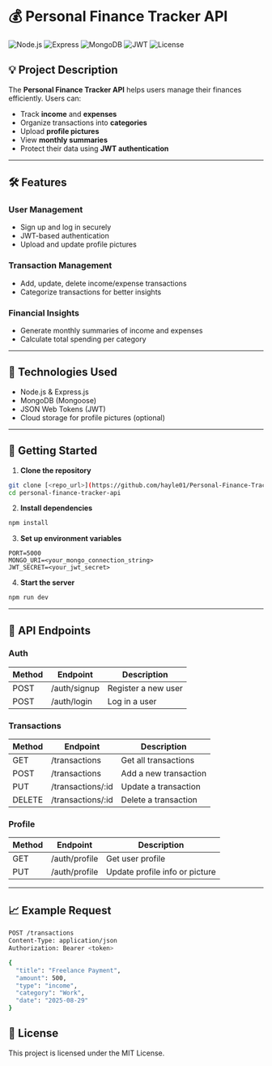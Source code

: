 # 💰 Personal Finance Tracker API

![Node.js](https://img.shields.io/badge/Node.js-339933?style=for-the-badge\&logo=node.js\&logoColor=white)
![Express](https://img.shields.io/badge/Express.js-000000?style=for-the-badge\&logo=express\&logoColor=white)
![MongoDB](https://img.shields.io/badge/MongoDB-47A248?style=for-the-badge\&logo=mongodb\&logoColor=white)
![JWT](https://img.shields.io/badge/JWT-000000?style=for-the-badge\&logo=jsonwebtokens\&logoColor=white)
![License](https://img.shields.io/badge/License-MIT-blue.svg)

## 💡 Project Description

The **Personal Finance Tracker API** helps users manage their finances efficiently. Users can:

* Track **income** and **expenses**
* Organize transactions into **categories**
* Upload **profile pictures**
* View **monthly summaries**
* Protect their data using **JWT authentication**

---

## 🛠 Features

### User Management

* Sign up and log in securely
* JWT-based authentication
* Upload and update profile pictures

### Transaction Management

* Add, update, delete income/expense transactions
* Categorize transactions for better insights

### Financial Insights

* Generate monthly summaries of income and expenses
* Calculate total spending per category

---

## 🔧 Technologies Used

* Node.js & Express.js
* MongoDB (Mongoose)
* JSON Web Tokens (JWT)
* Cloud storage for profile pictures (optional)

---

## 🚀 Getting Started

1. **Clone the repository**

```bash
git clone [<repo_url>](https://github.com/hayle01/Personal-Finance-Tracker-api.git)
cd personal-finance-tracker-api
```

2. **Install dependencies**

```bash
npm install
```

3. **Set up environment variables**

```
PORT=5000
MONGO_URI=<your_mongo_connection_string>
JWT_SECRET=<your_jwt_secret>
```

4. **Start the server**

```bash
npm run dev
```

---

## 📄 API Endpoints

### Auth

| Method | Endpoint         | Description         |
| ------ | ---------------- | ------------------- |
| POST   | /auth/signup | Register a new user |
| POST   | /auth/login  | Log in a user       |

### Transactions

| Method | Endpoint               | Description           |
| ------ | ---------------------- | --------------------- |
| GET    | /transactions      | Get all transactions  |
| POST   | /transactions      | Add a new transaction |
| PUT    | /transactions/\:id | Update a transaction  |
| DELETE | /transactions/\:id | Delete a transaction  |

### Profile

| Method | Endpoint     | Description                    |
| ------ | ------------ | ------------------------------ |
| GET    | /auth/profile | Get user profile               |
| PUT    | /auth/profile | Update profile info or picture |

---

## 📈 Example Request

```bash
POST /transactions
Content-Type: application/json
Authorization: Bearer <token>

{
  "title": "Freelance Payment",
  "amount": 500,
  "type": "income",
  "category": "Work",
  "date": "2025-08-29"
}
```

## 📄 License

This project is licensed under the MIT License.
